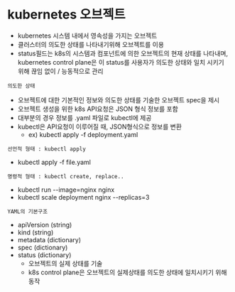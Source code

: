 # kubernetes 오브젝트

- kubernetes 시스템 내에서 영속성을 가지는 오브젝트
- 클러스터의 의도한 상태를 나타내기위해 오브젝트를 이용
- status필드는 k8s의 시스템과 컴포넌트에 의한 오브젝트의 현재 상태를 나타내며, kubernetes control plane은 이 status를 사용자가 의도한 상태와 일치 시키기 위해 끊임 없이 / 능동적으로 관리

`의도한 상태`

- 오브젝트에 대한 기본적인 정보와 의도한 상태를 기술한 오브젝트 spec을 제시
- 오브젝트 생성을 위한 k8s API요청은 JSON 형식 정보를 포함
- 대부분의 경우 정보를 .yaml 파일로 kubectl에 제공
- kubectl은 API요청이 이루어질 때, JSON형식으로 정보를 변환
  - ex) kubectl apply -f deployment.yaml

`선언적 형태 : kubectl apply`

- kubectl apply -f file.yaml

`명령적 형태 : kubectl create, replace..`

- kubectl run --image=nginx nginx
- kubectl scale deployment nginx --replicas=3

`YAML의 기본구조`

- apiVersion (string)
- kind (string)
- metadata (dictionary)
- spec (dictionary)
- status (dictionary)
  - 오브젝트의 실제 상태를 기술
  - k8s control plane은 오브젝트의 실제상태를 의도한 상태에 일치시키기 위해 동작
